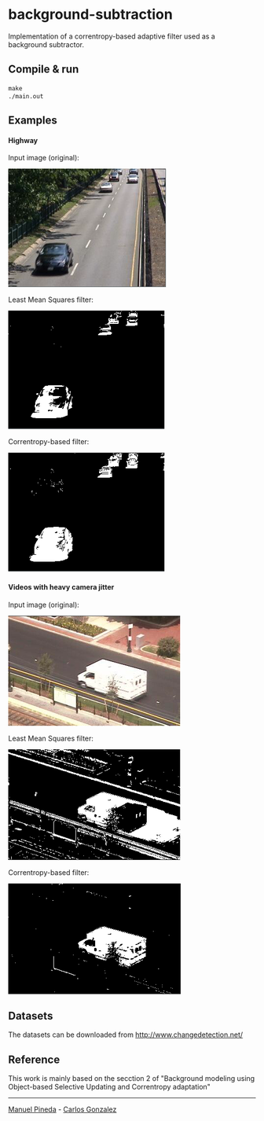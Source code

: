 # background-subtraction

Implementation of a correntropy-based adaptive filter used as a background
subtractor.

## Compile & run

```
make
./main.out
```

## Examples

#### Highway

Input image (original):

![original](./img/bg1-original.png)

Least Mean Squares filter:

![LMS](./img/bg1-lms.png)

Correntropy-based filter:

![correntropy](./img/bg1-corr.png)


#### Videos with heavy camera jitter

Input image (original):

![original](./img/bg-jitter-original.png)

Least Mean Squares filter:

![LMS](./img/bg-jitter-lms.png)

Correntropy-based filter:

![correntropy](./img/bg-jitter-corr.png)

## Datasets

The datasets can be downloaded from http://www.changedetection.net/

## Reference

This work is mainly based on the secction 2 of "Background modeling using
Object-based Selective Updating and Correntropy adaptation"

----

[Manuel Pineda](https://github.com/pin3da) - [Carlos Gonzalez](https://github.com/caal-15)
